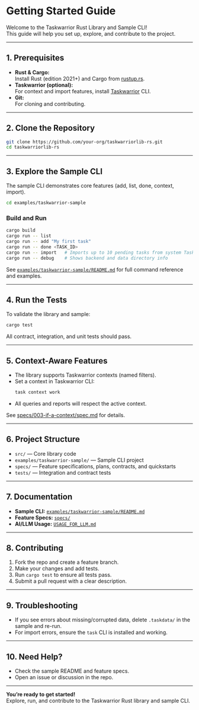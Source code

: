 # Getting Started Guide

Welcome to the Taskwarrior Rust Library and Sample CLI!  
This guide will help you set up, explore, and contribute to the project.

---

## 1. **Prerequisites**

- **Rust & Cargo:**  
  Install Rust (edition 2021+) and Cargo from [rustup.rs](https://rustup.rs).
- **Taskwarrior (optional):**  
  For context and import features, install [Taskwarrior](https://taskwarrior.org/) CLI.
- **Git:**  
  For cloning and contributing.

---

## 2. **Clone the Repository**

```sh
git clone https://github.com/your-org/taskwarriorlib-rs.git
cd taskwarriorlib-rs
```

---

## 3. **Explore the Sample CLI**

The sample CLI demonstrates core features (add, list, done, context, import).

```sh
cd examples/taskwarrior-sample
```

### Build and Run

```sh
cargo build
cargo run -- list
cargo run -- add "My first task"
cargo run -- done <TASK_ID>
cargo run -- import   # Imports up to 10 pending tasks from system Taskwarrior
cargo run -- debug    # Shows backend and data directory info
```

See [`examples/taskwarrior-sample/README.md`](examples/taskwarrior-sample/README.md) for full command reference and examples.

---

## 4. **Run the Tests**

To validate the library and sample:

```sh
cargo test
```

All contract, integration, and unit tests should pass.

---

## 5. **Context-Aware Features**

- The library supports Taskwarrior contexts (named filters).
- Set a context in Taskwarrior CLI:
  ```sh
  task context work
  ```
- All queries and reports will respect the active context.

See [specs/003-if-a-context/spec.md](specs/003-if-a-context/spec.md) for details.

---

## 6. **Project Structure**

- `src/` — Core library code
- `examples/taskwarrior-sample/` — Sample CLI project
- `specs/` — Feature specifications, plans, contracts, and quickstarts
- `tests/` — Integration and contract tests

---

## 7. **Documentation**

- **Sample CLI:** [`examples/taskwarrior-sample/README.md`](examples/taskwarrior-sample/README.md)
- **Feature Specs:** [`specs/`](specs/)
- **AI/LLM Usage:** [`USAGE_FOR_LLM.md`](USAGE_FOR_LLM.md)

---

## 8. **Contributing**

1. Fork the repo and create a feature branch.
2. Make your changes and add tests.
3. Run `cargo test` to ensure all tests pass.
4. Submit a pull request with a clear description.

---

## 9. **Troubleshooting**

- If you see errors about missing/corrupted data, delete `.taskdata/` in the sample and re-run.
- For import errors, ensure the `task` CLI is installed and working.

---

## 10. **Need Help?**

- Check the sample README and feature specs.
- Open an issue or discussion in the repo.

---

**You’re ready to get started!**  
Explore, run, and contribute to the Taskwarrior Rust library and sample CLI.
